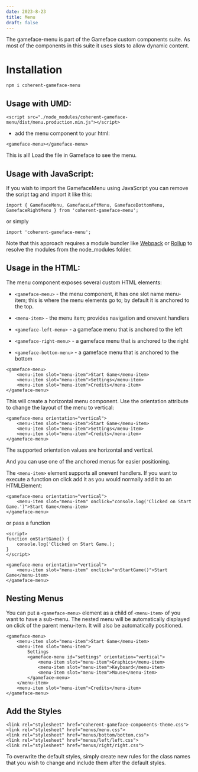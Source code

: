 ```yaml
---
date: 2023-8-23
title: Menu
draft: false
---
```


<!--Copyright (c) Coherent Labs AD. All rights reserved. Licensed under the MIT License. See License.txt in the project root for license information. -->
The gameface-menu is part of the Gameface custom components suite. As most of the components in this suite it uses slots to allow dynamic content.

Installation
===================

```
npm i coherent-gameface-menu
```

## Usage with UMD:

~~~~{.html}
<script src="./node_modules/coherent-gameface-menu/dist/menu.production.min.js"></script>
~~~~

* add the menu component to your html:

~~~~{.html}
<gameface-menu></gameface-menu>
~~~~

This is all! Load the file in Gameface to see the menu.

## Usage with JavaScript:

If you wish to import the GamefaceMenu using JavaScript you can remove the script tag and import it like this:

~~~~{.js}
import { GamefaceMenu, GamefaceLeftMenu, GamefaceBottomMenu, GamefaceRightMenu } from 'coherent-gameface-menu';
~~~~

or simply

~~~~{.js}
import 'coherent-gameface-menu';
~~~~

Note that this approach requires a module bundler like [Webpack](https://webpack.js.org/) or [Rollup](https://rollupjs.org/guide/en/) to resolve the
modules from the node_modules folder.

## Usage in the HTML:

The menu component exposes several custom HTML elements:
* `<gameface-menu>` - the menu component, it has one slot name menu-item; this is
where the menu elements go to; by default it is anchored to the top.
* `<menu-item>` - the menu item; provides navigation and onevent handlers

* `<gameface-left-menu>` - a gameface menu that is anchored to the left
* `<gameface-right-menu>` - a gameface menu that is anchored to the right
* `<gameface-bottom-menu>` - a gameface menu that is anchored to the bottom

~~~~{.html}
<gameface-menu>
    <menu-item slot="menu-item">Start Game</menu-item>
    <menu-item slot="menu-item">Settings</menu-item>
    <menu-item slot="menu-item">Credits</menu-item>
</gameface-menu>
~~~~

This will create a horizontal menu component. Use the orientation attribute to
change the layout of the menu to vertical:

~~~~{.html}
<gameface-menu orientation="vertical">
    <menu-item slot="menu-item">Start Game</menu-item>
    <menu-item slot="menu-item">Settings</menu-item>
    <menu-item slot="menu-item">Credits</menu-item>
</gameface-menu>
~~~~

The supported orientation values are horizontal and vertical.

And you can use one of the anchored menus for easier positioning.

The `<menu-item>` element supports all onevent handlers. If you want to execute a
function on click add it as you would normally add it to an HTMLElement:


~~~~{.html}
<gameface-menu orientation="vertical">
    <menu-item slot="menu-item" onclick="console.log('Clicked on Start Game.')">Start Game</menu-item>
</gameface-menu>
~~~~

or pass a function

~~~~{.html}
<script>
function onStartGame() {
    console.log('Clicked on Start Game.);
}
</script>

<gameface-menu orientation="vertical">
    <menu-item slot="menu-item" onclick="onStartGame()">Start Game</menu-item>
</gameface-menu>
~~~~


## Nesting Menus

You can put a `<gameface-menu>` element as a child of `<menu-item>` of you want to have a
sub-menu. The nested menu will be automatically displayed on click of the parent menu-item.
It will also be automatically positioned.

~~~~{.html}
<gameface-menu>
    <menu-item slot="menu-item">Start Game</menu-item>
    <menu-item slot="menu-item">
        Settings
        <gameface-menu id="settings" orientation="vertical">
            <menu-item slot="menu-item">Graphics</menu-item>
            <menu-item slot="menu-item">Keyboard</menu-item>
            <menu-item slot="menu-item">Mouse</menu-item>
        </gameface-menu>
    </menu-item>
    <menu-item slot="menu-item">Credits</menu-item>
</gameface-menu>
~~~~

## Add the Styles

~~~~{.css}
<link rel="stylesheet" href="coherent-gameface-components-theme.css">
<link rel="stylesheet" href="menus/menu.css">
<link rel="stylesheet" href="menus/bottom/bottom.css">
<link rel="stylesheet" href="menus/left/left.css">
<link rel="stylesheet" href="menus/right/right.css">
~~~~

To overwrite the default styles, simply create new rules for the class names that
you wish to change and include them after the default styles.